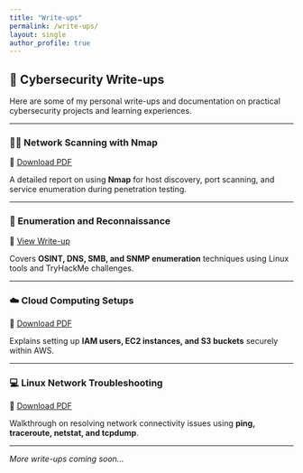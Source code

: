 ```yaml
---
title: "Write-ups"
permalink: /write-ups/
layout: single
author_profile: true
---
```


## 🧠 Cybersecurity Write-ups

Here are some of my personal write-ups and documentation on practical cybersecurity projects and learning experiences.

---

### 🕵️‍♀️ Network Scanning with Nmap
📄 [Download PDF](../assets/writeups/nmap-scan.pdf)

A detailed report on using **Nmap** for host discovery, port scanning, and service enumeration during penetration testing.

---

### 🧩 Enumeration and Reconnaissance
📄 [View Write-up](../assets/writeups/enumeration-recon.pdf)

Covers **OSINT, DNS, SMB, and SNMP enumeration** techniques using Linux tools and TryHackMe challenges.

---

### ☁️ Cloud Computing Setups
📄 [Download PDF](../assets/writeups/cloud-setup.pdf)

Explains setting up **IAM users, EC2 instances, and S3 buckets** securely within AWS.

---

### 💻 Linux Network Troubleshooting
📄 [Download PDF](../assets/writeups/linux-network.pdf)

Walkthrough on resolving network connectivity issues using **ping, traceroute, netstat, and tcpdump**.

---

*More write-ups coming soon...*
